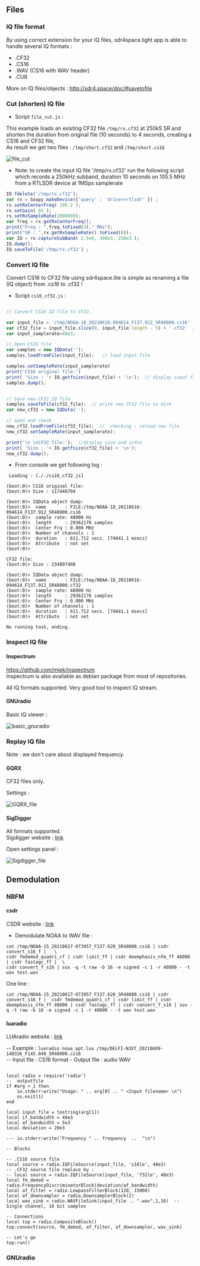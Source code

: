 ## Files

### IQ file format

By using correct extension for your IQ files, sdr4space.light app is able to handle several IQ formats :  
- .CF32  
- .CS16  
- .WAV (CS16 with WAV header)  
- .CU8  


More on IQ files/objects :  http://sdr4.space/doc/#savetofile

### Cut (shorten) IQ file


* Script `file_cut.js` :

This example loads an existing CF32 file `/tmp/rx.cf32` at 250kS SR and shorten the duration from original file (10 seconds) to 4 seconds, creating a CS16 and CF32 file,  
As result we get two files : `/tmp/short.cf32` and `/tmp/short.cs16`  

![file_cut](./file_cut.png)

- Note: to create the input IQ file '/tmp/rx.cf32' run the following script which records a 250kHz subband, duration 10 seconds on 105.5 MHz from a RTLSDR device at 1MSps samplerate

``` javascript
IO.fdelete('/tmp/rx.cf32');
var rx = Soapy.makeDevice({'query' : 'driver=rtlsdr' }) ;
rx.setRxCenterFreq( 105.2 );
rx.setGain( 65 );
rx.setRxSampleRate(1000000);
var freq = rx.getRxCenterFreq();
print("Freq : ",freq.toFixed(3)," MHz");
print("SR : ",rx.getRxSampleRate().toFixed(0));
var IQ = rx.captureSubBand( 2.5e6, 300e3, 250e3 );
IQ.dump();
IQ.saveToFile('/tmp/rx.cf32') ;
```

### Convert IQ file

Convert CS16 to CF32 file using sdr4space.lite is simple as renaming a file (IQ object) from .cs16 to .cf32 !

* Script `cs16_cf32.js` :

``` javascript

// Convert CS16 IQ file to CF32.

var input_file = '/tmp/NOAA-18_20210616-094614_F137.912_SR48000.cs16'
var cf32_file = input_file.slice(0, input_file.length - 5) + '.cf32'  // output name
var input_samplerate=48e3;

// Open CS16 file
var samples = new IQData('');
samples.loadFromFile(input_file);   // load input file

samples.setSampleRate(input_samplerate)
print('CS16 original file:')
print( 'Size : '+ IO.getfsize(input_file) + '\n');  // display input file size
samples.dump();


// Save new CF32 IQ file
samples.saveToFile(cf32_file);  // write new CF32 file to disk
var new_cf32 = new IQData('');

// open and check
new_cf32.loadFromFile(cf32_file);  //  checking : reload new file
new_cf32.setSampleRate(input_samplerate);

print('\n \nCF32 file:');  //display size and infos 
print( 'Size : '+ IO.getfsize(cf32_file) + '\n');
new_cf32.dump(); 

```

* From console we get following log :  

``` text
 Loading : [././cs16_cf32.js]

(boot:0)> CS16 original file:
(boot:0)> Size : 117448704

(boot:0)> IQData object dump:
(boot:0)>  name       : FILE:/tmp/NOAA-18_20210616-094614_F137.912_SR48000.cs16
(boot:0)>  sample rate: 48000 Hz
(boot:0)>  length     : 29362176 samples
(boot:0)>  Center Frq : 0.000 MHz
(boot:0)>  Number of channels : 1
(boot:0)>  duration   : 611.712 secs. [74841.1 msecs]
(boot:0)>  Attribute  : not set
(boot:0)> 
 
CF32 file:
(boot:0)> Size : 234897408

(boot:0)> IQData object dump:
(boot:0)>  name       : FILE:/tmp/NOAA-18_20210616-094614_F137.912_SR48000.cf32
(boot:0)>  sample rate: 48000 Hz
(boot:0)>  length     : 29362176 samples
(boot:0)>  Center Frq : 0.000 MHz
(boot:0)>  Number of channels : 1
(boot:0)>  duration   : 611.712 secs. [74841.1 msecs]
(boot:0)>  Attribute  : not set

No running task, ending.
```

### Inspect IQ file

#### Inspectrum


https://github.com/miek/inspectrum  
Inspectrum is also available as debian package from most of repositories.

All IQ formats supported. Very good tool to inspect IQ stream.  

#### GNUradio

Basic IQ viewer :

![basic_gnuradio](./basic_gnuradio.png)


### Replay IQ file

Note : we don't care about displayed frequency.  

#### GQRX  

CF32 files only.  

Settings :

![GQRX_file](./GQRX_file_device.png)

#### SigDigger

All formats supported.  
Sigdigger website :  [link](https://github.com/BatchDrake/SigDigger)


Open settings panel :

![Sigdigger_file](./Sigdigger_file.png)


## Demodulation

### NBFM

#### csdr

CSDR website :  [link](https://github.com/ha7ilm/csdr)

* Demodulate NOAA to WAV file :

```
cat /tmp/NOAA-15_20210617-073957_F137.620_SR48000.cs16 | csdr convert_s16_f |   \
csdr fmdemod_quadri_cf | csdr limit_ff | csdr deemphasis_nfm_ff 48000 | csdr fastagc_ff |  \
csdr convert_f_s16 | sox -q -t raw -b 16 -e signed -c 1 -r 48000 - -t wav test.wav
```
One line : 

```
cat /tmp/NOAA-15_20210617-073957_F137.620_SR48000.cs16 | csdr convert_s16_f |  csdr fmdemod_quadri_cf | csdr limit_ff | csdr deemphasis_nfm_ff 48000 | csdr fastagc_ff | csdr convert_f_s16 | sox -q -t raw -b 16 -e signed -c 1 -r 48000 - -t wav test.wav

```

#### luaradio

LUAradio website :  [link](https://luaradio.io)

  
-- Example : `luaradio noaa_apt.lua /tmp/DELFI-N3XT_20210609-140326_F145.840_SR48000.cs16`  
-- Input file : CS16 format - Output file : audio WAV


```

local radio = require('radio')
--  outputfile
if #arg < 1 then
    io.stderr:write("Usage: " .. arg[0] .. " <Input filename> \n")
    os.exit(1)
end
 
local input_file = tostring(arg[1])
local if_bandwidth = 48e3
local af_bandwidth = 5e3
local deviation = 20e3

--- io.stderr:write("Frequency " .. frequency  ..  "\n")
 
-- Blocks

-- .CS16 source file
local source = radio.IQFileSource(input_file, 's16le', 48e3)
-- .CF32 source file replace by :
-- local source = radio.IQFileSource(input_file, 'f32le', 48e3)
local fm_demod = radio.FrequencyDiscriminatorBlock(deviation/af_bandwidth)
local af_filter = radio.LowpassFilterBlock(128, 15000)
local af_downsampler = radio.DownsamplerBlock(2) 
local wav_sink = radio.WAVFileSink(input_file .. ".wav",1,16)  -- Single channel, 16 bit samples
 
-- Connections
local top = radio.CompositeBlock()
top:connect(source, fm_demod, af_filter, af_downsampler, wav_sink)
 
-- Let's go
top:run()

```

### GNUradio


